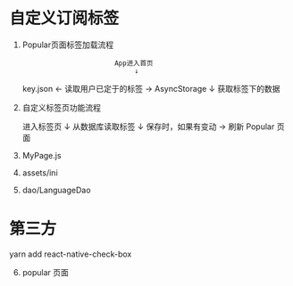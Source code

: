 # 自定义订阅标签

1. Popular页面标签加载流程

                              App进入首页
                                   ↓
    key.json      ←      读取用户已定于的标签       →       AsyncStorage
                                   ↓
                            获取标签下的数据

2. 自定义标签页功能流程

    进入标签页
        ↓
  从数据库读取标签
        ↓
  保存时，如果有变动 → 刷新 Popular 页面

3. MyPage.js
4. assets/ini
5. dao/LanguageDao


# 第三方

yarn add react-native-check-box

6. popular 页面
